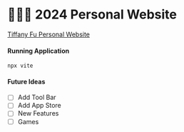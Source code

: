 # 👩🏻‍💻 2024 Personal Website

<a href="https://tiffanyfu.me" target="_blank"> Tiffany Fu Personal Website </a> <br>

#### Running Application
`npx vite`

#### Future Ideas
- [ ] Add Tool Bar
- [ ] Add App Store
- [ ] New Features
- [ ] Games